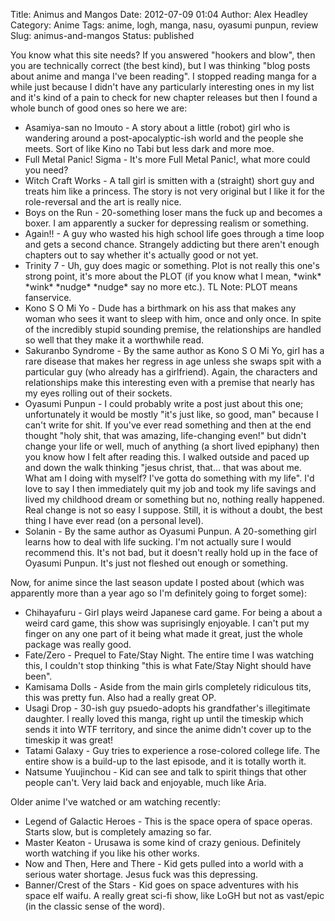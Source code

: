 Title: Animus and Mangos
Date: 2012-07-09 01:04
Author: Alex Headley
Category: Anime
Tags: anime, logh, manga, nasu, oyasumi punpun, review
Slug: animus-and-mangos
Status: published

You know what this site needs? If you answered "hookers and blow", then
you are technically correct (the best kind), but I was thinking "blog
posts about anime and manga I've been reading". I stopped reading manga
for a while just because I didn't have any particularly interesting ones
in my list and it's kind of a pain to check for new chapter releases but
then I found a whole bunch of good ones so here we are:

-   Asamiya-san no Imouto - A story about a little (robot) girl who is
    wandering around a post-apocalyptic-ish world and the people she
    meets. Sort of like Kino no Tabi but less dark and more moe.
-   Full Metal Panic! Sigma - It's more Full Metal Panic!, what more
    could you need?
-   Witch Craft Works - A tall girl is smitten with a (straight) short
    guy and treats him like a princess. The story is not very original
    but I like it for the role-reversal and the art is really nice.
-   Boys on the Run - 20-something loser mans the fuck up and becomes a
    boxer. I am apparently a sucker for depressing realism or something.
-   Again!! - A guy who wasted his high school life goes through a time
    loop and gets a second chance. Strangely addicting but there aren't
    enough chapters out to say whether it's actually good or not yet.
-   Trinity 7 - Uh, guy does magic or something. Plot is not really this
    one's strong point, it's more about the PLOT (if you know what I
    mean, \*wink\* \*wink\* \*nudge\* \*nudge\* say no more etc.). TL
    Note: PLOT means fanservice.
-   Kono S O Mi Yo - Dude has a birthmark on his ass that makes any
    woman who sees it want to sleep with him, once and only once. In
    spite of the incredibly stupid sounding premise, the relationships
    are handled so well that they make it a worthwhile read.
-   Sakuranbo Syndrome - By the same author as Kono S O Mi Yo, girl has
    a rare disease that makes her regress in age unless she swaps spit
    with a particular guy (who already has a girlfriend). Again, the
    characters and relationships make this interesting even with a
    premise that nearly has my eyes rolling out of their sockets.
-   Oyasumi Punpun - I could probably write a post just about this one;
    unfortunately it would be mostly "it's just like, so good, man"
    because I can't write for shit. If you've ever read something and
    then at the end thought "holy shit, that was amazing, life-changing
    even!" but didn't change your life or well, much of anything (a
    short lived epiphany) then you know how I felt after reading this. I
    walked outside and paced up and down the walk thinking "jesus
    christ, that... that was about me. What am I doing with myself? I've
    gotta do something with my life". I'd love to say I then immediately
    quit my job and took my life savings and lived my childhood dream or
    something but no, nothing really happened. Real change is not so
    easy I suppose. Still, it is without a doubt, the best thing I have
    ever read (on a personal level).
-   Solanin - By the same author as Oyasumi Punpun. A 20-something girl
    learns how to deal with life sucking. I'm not actually sure I would
    recommend this. It's not bad, but it doesn't really hold up in the
    face of Oyasumi Punpun. It's just not fleshed out enough or
    something.

Now, for anime since the last season update I posted about (which was
apparently more than a year ago so I'm definitely going to forget some):

-   Chihayafuru - Girl plays weird Japanese card game. For being a about
    a weird card game, this show was suprisingly enjoyable. I can't put
    my finger on any one part of it being what made it great, just the
    whole package was really good.
-   Fate/Zero - Prequel to Fate/Stay Night. The entire time I was
    watching this, I couldn't stop thinking "this is what Fate/Stay
    Night should have been".
-   Kamisama Dolls - Aside from the main girls completely ridiculous
    tits, this was pretty fun. Also had a really great OP.
-   Usagi Drop - 30-ish guy psuedo-adopts his grandfather's illegitimate
    daughter. I really loved this manga, right up until the timeskip
    which sends it into WTF territory, and since the anime didn't cover
    up to the timeskip it was great!
-   Tatami Galaxy - Guy tries to experience a rose-colored college life.
    The entire show is a build-up to the last episode, and it is totally
    worth it.
-   Natsume Yuujinchou - Kid can see and talk to spirit things that
    other people can't. Very laid back and enjoyable, much like Aria.

Older anime I've watched or am watching recently:

-   Legend of Galactic Heroes - This is the space opera of space operas.
    Starts slow, but is completely amazing so far.
-   Master Keaton - Urusawa is some kind of crazy genious. Definitely
    worth watching if you like his other works.
-   Now and Then, Here and There - Kid gets pulled into a world with a
    serious water shortage. Jesus fuck was this depressing.
-   Banner/Crest of the Stars - Kid goes on space adventures with his
    space elf waifu. A really great sci-fi show, like LoGH but not as
    vast/epic (in the classic sense of the word).

